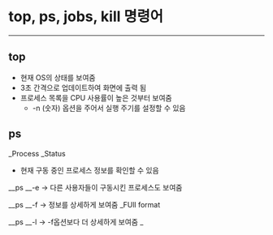 # top, ps, jobs, kill 명령어
---


## top
* 현재 OS의 상태를 보여줌
* 3초 간격으로 업데이트하여 화면에 출력 됨
* 프로세스 목록을 CPU 사용률이 높은 것부터 보여줌
   * -n (숫자) 옵션을 주어서 실행 주기를 설정할 수 있음


## ps
_Process _Status
* 현재 구동 중인 프로세스 정보를 확인할 수 있음

__ps __-e -> 다른 사용자들이 구동시킨 프로세스도 보여줌

__ps __-f -> 정보를 상세하게 보여줌 _FUll format

__ps __-l -> -f옵션보다 더 상세하게 보여줌 _

